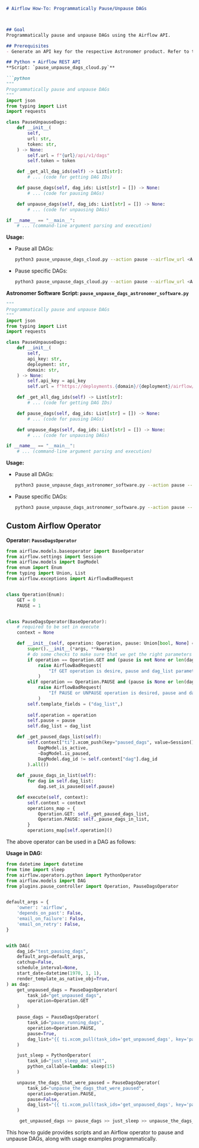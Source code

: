 ```markdown
# Airflow How-To: Programmatically Pause/Unpause DAGs



## Goal
Programmatically pause and unpause DAGs using the Airflow API.

## Prerequisites
- Generate an API key for the respective Astronomer product. Refer to the KB article for details.

## Python + Airflow REST API
**Script: `pause_unpause_dags_cloud.py`**

```python
"""
Programmatically pause and unpause DAGs
"""
import json
from typing import List
import requests

class PauseUnpauseDags:
    def __init__(
        self,
        url: str,
        token: str,
    ) -> None:
        self.url = f"{url}/api/v1/dags"
        self.token = token

    def _get_all_dag_ids(self) -> List[str]:
        # ... (code for getting DAG IDs)

    def pause_dags(self, dag_ids: List[str] = []) -> None:
        # ... (code for pausing DAGs)

    def unpause_dags(self, dag_ids: List[str] = []) -> None:
        # ... (code for unpausing DAGs)

if __name__ == "__main__":
    # ... (command-line argument parsing and execution)
```

**Usage:**
- Pause all DAGs:
  ```bash
  python3 pause_unpause_dags_cloud.py --action pause --airflow_url <Airflow URL> --token <token>
  ```
- Pause specific DAGs:
  ```bash
  python3 pause_unpause_dags_cloud.py --action pause --airflow_url <Airflow URL> --token <token> --dag_ids dag_id_1 dag_id_2 dag_id_3
  ```

**Astronomer Software**
**Script: `pause_unpause_dags_astronomer_software.py`**

```python
"""
Programmatically pause and unpause DAGs
"""
import json
from typing import List
import requests

class PauseUnpauseDags:
    def __init__(
        self,
        api_key: str,
        deployment: str,
        domain: str,
    ) -> None:
        self.api_key = api_key
        self.url = f"https://deployments.{domain}/{deployment}/airflow/api/v1/dags"

    def _get_all_dag_ids(self) -> List[str]:
        # ... (code for getting DAG IDs)

    def pause_dags(self, dag_ids: List[str] = []) -> None:
        # ... (code for pausing DAGs)

    def unpause_dags(self, dag_ids: List[str] = []) -> None:
        # ... (code for unpausing DAGs)

if __name__ == "__main__":
    # ... (command-line argument parsing and execution)
```

**Usage:**
- Pause all DAGs:
  ```bash
  python3 pause_unpause_dags_astronomer_software.py --action pause --api_key <api key> --deployment <deployment release name> --domain <domain>
  ```
- Pause specific DAGs:
  ```bash
  python3 pause_unpause_dags_astronomer_software.py --action pause --api_key <api key> --deployment <deployment release name> --domain <domain> --dag_ids dag_id_1 dag_id_2 dag_id_3
  ```

## Custom Airflow Operator
**Operator: `PauseDagsOperator`**

```python
from airflow.models.baseoperator import BaseOperator
from airflow.settings import Session
from airflow.models import DagModel
from enum import Enum
from typing import Union, List
from airflow.exceptions import AirflowBadRequest


class Operation(Enum):
    GET = 0
    PAUSE = 1


class PauseDagsOperator(BaseOperator):
    # required to be set in execute
    context = None

    def __init__(self, operation: Operation, pause: Union[bool, None] = None, dag_list: List[DagModel] = [], *args, **kwargs):
        super().__init__(*args, **kwargs)
        # do some checks to make sure that we get the right parameters
        if operation == Operation.GET and (pause is not None or len(dag_list) != 0):
            raise AirflowBadRequest(
                "If GET operation is desire, pause and dag_list parameters should not be set"
            )
        elif operation == Operation.PAUSE and (pause is None or len(dag_list) == 0):
            raise AirflowBadRequest(
                "If PAUSE or UNPAUSE operation is desired, pause and dag_list parameters should be set"
            )
        self.template_fields = ("dag_list",)
    
        self.operation = operation
        self.pause = pause
        self.dag_list = dag_list

    def _get_paused_dags_list(self):
        self.context["ti"].xcom_push(key="paused_dags", value=Session().query(DagModel).filter(
            DagModel.is_active,
            ~DagModel.is_paused,
            DagModel.dag_id != self.context["dag"].dag_id
        ).all())
    
    def _pause_dags_in_list(self):
        for dag in self.dag_list:
            dag.set_is_paused(self.pause)

    def execute(self, context):
        self.context = context
        operations_map = {
            Operation.GET: self._get_paused_dags_list,
            Operation.PAUSE: self._pause_dags_in_list,
        }
        operations_map[self.operation]()
```

The above operator can be used in a DAG as follows:

**Usage in DAG:**
```python
from datetime import datetime
from time import sleep
from airflow.operators.python import PythonOperator
from airflow.models import DAG
from plugins.pause_controller import Operation, PauseDagsOperator


default_args = {
    'owner': 'airflow',
    'depends_on_past': False,
    'email_on_failure': False,
    'email_on_retry': False,
}


with DAG(
    dag_id="test_pausing_dags",
    default_args=default_args,
    catchup=False,
    schedule_interval=None,
    start_date=datetime(1970, 1, 1),
    render_template_as_native_obj=True,
) as dag:
    get_unpaused_dags = PauseDagsOperator(
        task_id="get_unpaused_dags",
        operation=Operation.GET
    )

    pause_dags = PauseDagsOperator(
        task_id="pause_running_dags",
        operation=Operation.PAUSE,
        pause=True,
        dag_list="{{ ti.xcom_pull(task_ids='get_unpaused_dags', key='paused_dags') }}"
    )

    just_sleep = PythonOperator(
        task_id="just_sleep_and_wait",
        python_callable=lambda: sleep(15)
    )

    unpause_the_dags_that_were_paused = PauseDagsOperator(
        task_id="unpause_the_dags_that_were_paused",
        operation=Operation.PAUSE,
        pause=False,
        dag_list="{{ ti.xcom_pull(task_ids='get_unpaused_dags', key='paused_dags') }}"
    )

     get_unpaused_dags >> pause_dags >> just_sleep >> unpause_the_dags_that_were_paused
```

This how-to guide provides scripts and an Airflow operator to pause and unpause DAGs, along with usage examples programmatically.
```
